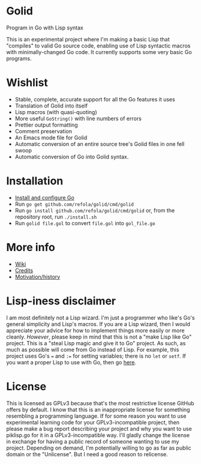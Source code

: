 # Golid
Program in Go with Lisp syntax

This is an experimental project where I'm making a basic Lisp
that "compiles" to valid Go source code, enabling use of Lisp
syntactic macros with minimally-changed Go code. It currently supports
some very basic Go programs.

# Wishlist
* Stable, complete, accurate support for all the Go features it uses
* Translation of Golid into itself
* Lisp macros (with quasi-quoting)
* More useful `GoString()` with line numbers of errors
* Prettier output formatting
* Comment preservation
* An Emacs mode file for Golid
* Automatic conversion of an entire source tree's Golid files in one fell swoop
* Automatic conversion of Go into Golid syntax.

# Installation
* [Install and configure Go](https://golang.org/doc/install)
* Run `go get github.com/refola/golid/cmd/golid`
* Run `go install github.com/refola/golid/cmd/golid` or, from the repository root, run `./install.sh`
* Run `golid file.gol` to convert `file.gol` into `gol_file.go`

# More info
* [Wiki](https://github.com/refola/golid/wiki)
* [Credits](https://github.com/refola/golid/wiki/credits)
* [Motivation/history](https://github.com/refola/golid/wiki/motivation)

# Lisp-iness disclaimer
I am most definitely not a Lisp wizard. I'm just a programmer who like's Go's general simplicity and Lisp's macros. If you are a Lisp wizard, then I would appreciate your advice for how to implement things more easily or more cleanly. *However*, please keep in mind that this is not a "make Lisp like Go" project. This is a "steal Lisp magic and give it to Go" project. As such, as much as possible will come from Go instead of Lisp. For example, this project uses Go's `=` and `:=` for setting variables; there is no `let` or `setf`. If you want a proper Lisp to use with Go, then go [here](https://github.com/glycerine/zygomys).

# License
This is licensed as GPLv3 because that's the most restrictive
license GitHub offers by default. I know that this is an inappropriate
license for something resembling a programming language. If for some
reason you want to use experimental learning code for your
GPLv3-incompatible project, then please make a bug report describing
your project and why you want to use piklisp.go for it in a
GPLv3-incompatible way. I'll gladly change the license in exchange for
having a public record of someone wanting to use my project. Depending
on demand, I'm potentially willing to go as far as public domain or
the "Unlicense". But I need a good reason to relicense.
